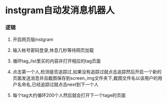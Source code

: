 # instgram自动发消息机器人


### 逻辑

1. 开启网页版instgram

2. 输入帐号密码登录,休息几秒等待网页加载

3. 循环tag_list里买的内容并打开相应的tag页面

5. 点击第一个人,检测是否追踪过,如果没有追踪过就点击追踪然后开启一个新的页面发送消息并且截图保存到screen_img文件夹下,截图文件名以该用户的用户名命名,已经追踪过就点击next到下一个人

5. 每个tag大约循环200个人然后就会打开下一个tage的页面
